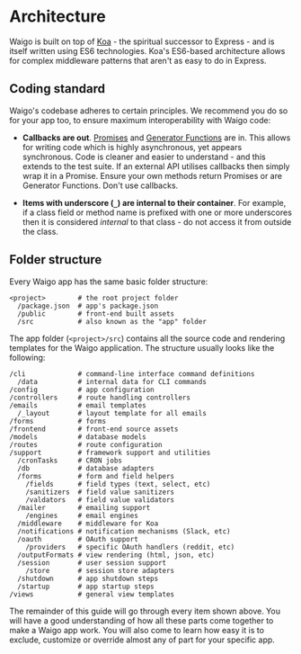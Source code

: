 # Architecture

Waigo is built on top of [Koa](http://koajs.com) -  the spiritual successor to Express - and is itself written using ES6 technologies. Koa's ES6-based architecture allows for complex middleware patterns that aren't as easy to do in Express. 

## Coding standard

Waigo's codebase adheres to certain principles. We recommend you do so for your app too, to ensure maximum interoperability with Waigo code:

* **Callbacks are out**. [Promises](https://developer.mozilla.org/en/docs/Web/JavaScript/Reference/Global_Objects/Promise) and [Generator Functions](https://developer.mozilla.org/en-US/docs/Web/JavaScript/Reference/Statements/function*) are in. This allows for writing code which is highly asynchronous, yet appears synchronous. Code is cleaner and easier to understand - and this extends to the test suite. If an external API utilises callbacks then simply wrap it in a Promise. Ensure your own methods return Promises or are Generator Functions. Don't use callbacks.

* **Items with underscore (`_`) are internal to their container**. For example, if a class field or method name is prefixed with one or more underscores then it is considered *internal* to that class - do not access it from outside the class.


## Folder structure

Every Waigo app has the same basic folder structure:

```
<project>        # the root project folder
  /package.json  # app's package.json
  /public        # front-end built assets
  /src           # also known as the "app" folder
```

The app folder (`<project>/src`) contains all the source code and rendering templates for the Waigo application. The structure usually looks like the following:

```
/cli             # command-line interface command definitions
  /data          # internal data for CLI commands
/config          # app configuration
/controllers     # route handling controllers
/emails          # email templates
  /_layout       # layout template for all emails
/forms           # forms
/frontend        # front-end source assets
/models          # database models
/routes          # route configuration
/support         # framework support and utilities
  /cronTasks     # CRON jobs
  /db            # database adapters
  /forms         # form and field helpers
    /fields      # field types (text, select, etc)
    /sanitizers  # field value sanitizers
    /valdators   # field value validators
  /mailer        # emailing support
    /engines     # email engines
  /middleware    # middleware for Koa
  /notifications # notification mechanisms (Slack, etc)
  /oauth         # OAuth support
    /providers   # specific OAuth handlers (reddit, etc)
  /outputFormats # view rendering (html, json, etc)
  /session       # user session support
    /store       # session store adapters
  /shutdown      # app shutdown steps
  /startup       # app startup steps
/views           # general view templates
```

The remainder of this guide will go through every item shown above. You will have a good understanding of how all these parts come together to make a Waigo app work. You will also come to learn how easy it is to exclude, customize or override almost any of part for your specific app.
